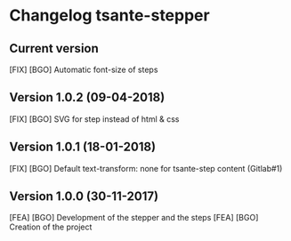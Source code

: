 # Changelog tsante-stepper

## Current version
[FIX] [BGO] Automatic font-size of steps

## Version 1.0.2 (09-04-2018)
[FIX] [BGO] SVG for step instead of html & css

## Version 1.0.1 (18-01-2018)
[FIX] [BGO] Default text-transform: none for tsante-step content (Gitlab#1)

## Version 1.0.0 (30-11-2017)
[FEA] [BGO] Development of the stepper and the steps
[FEA] [BGO] Creation of the project
